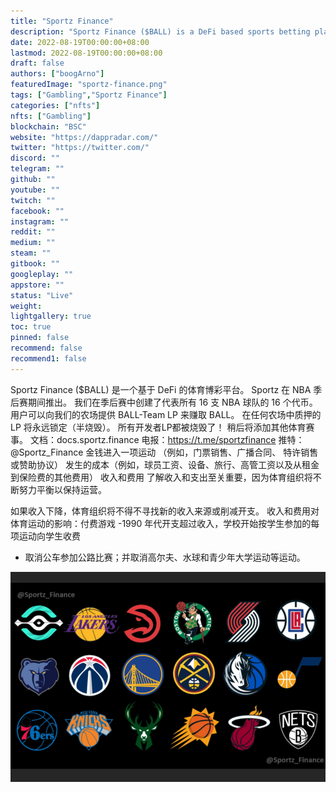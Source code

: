 ```yaml
---
title: "Sportz Finance"
description: "Sportz Finance ($BALL) is a DeFi based sports betting platform."
date: 2022-08-19T00:00:00+08:00
lastmod: 2022-08-19T00:00:00+08:00
draft: false
authors: ["boogArno"]
featuredImage: "sportz-finance.png"
tags: ["Gambling","Sportz Finance"]
categories: ["nfts"]
nfts: ["Gambling"]
blockchain: "BSC"
website: "https://dappradar.com/"
twitter: "https://twitter.com/"
discord: ""
telegram: ""
github: ""
youtube: ""
twitch: ""
facebook: ""
instagram: ""
reddit: ""
medium: ""
steam: ""
gitbook: ""
googleplay: ""
appstore: ""
status: "Live"
weight: 
lightgallery: true
toc: true
pinned: false
recommend: false
recommend1: false
---
```

Sportz Finance ($BALL) 是一个基于 DeFi 的体育博彩平台。
Sportz 在 NBA 季后赛期间推出。 我们在季后赛中创建了代表所有 16 支 NBA 球队的 16 个代币。 用户可以向我们的农场提供 BALL-Team LP 来赚取 BALL。 在任何农场中质押的 LP 将永远锁定（半烧毁）。
所有开发者LP都被烧毁了！
稍后将添加其他体育赛事。
文档：docs.sportz.finance
电报：https://t.me/sportzfinance
推特：@Sportz_Finance
金钱进入一项运动
（例如，门票销售、广播合同、
特许销售或赞助协议）
发生的成本（例如，球员工资、设备、旅行、高管工资以及从租金到保险费的其他费用）
收入和费用
了解收入和支出至关重要，因为体育组织将不断努力平衡以保持运营。

如果收入下降，体育组织将不得不寻找新的收入来源或削减开支。
收入和费用对体育运动的影响：付费游戏
-1990 年代开支超过收入，学校开始按学生参加的每项运动向学生收费
- 取消公车参加公路比赛；并取消高尔夫、水球和青少年大学运动等运动。



![sportzfinance-dapp-gambling-bsc-image1_0a52487b63936214ad0ae4c791ecc8a7](sportzfinance-dapp-gambling-bsc-image1_0a52487b63936214ad0ae4c791ecc8a7.png)